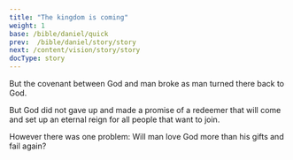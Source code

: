 ```yaml
---
title: "The kingdom is coming"
weight: 1
base: /bible/daniel/quick
prev:  /bible/daniel/story/story
next: /content/vision/story/story
docType: story
---
```


But the covenant between God and man broke as man turned there back to God. 

But God did not gave up and made a promise of a redeemer that will come and set up an eternal reign for all people that want to join.

However there was one problem: Will man love God more than his gifts and fail again?